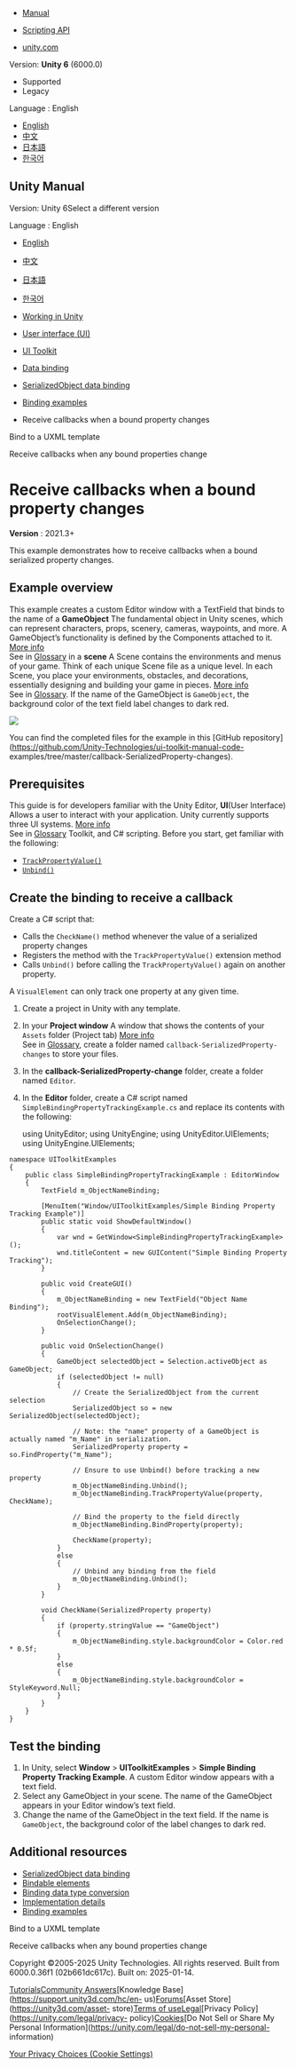 [](https://docs.unity3d.com)

  * [Manual](../Manual/index.html)
  * [Scripting API](../ScriptReference/index.html)

  * [unity.com](https://unity.com/)

Version: **Unity 6** (6000.0)

  * Supported
  * Legacy

Language : English

  * [English](/Manual/UIE-create-a-binding-callback.html)
  * [中文](/cn/current/Manual/UIE-create-a-binding-callback.html)
  * [日本語](/ja/current/Manual/UIE-create-a-binding-callback.html)
  * [한국어](/kr/current/Manual/UIE-create-a-binding-callback.html)

[](https://docs.unity3d.com)

## Unity Manual

Version: Unity 6Select a different version

Language : English

  * [English](/Manual/UIE-create-a-binding-callback.html)
  * [中文](/cn/current/Manual/UIE-create-a-binding-callback.html)
  * [日本語](/ja/current/Manual/UIE-create-a-binding-callback.html)
  * [한국어](/kr/current/Manual/UIE-create-a-binding-callback.html)

  * [Working in Unity](working-in-unity.html)
  * [User interface (UI)](UIToolkits.html)
  * [UI Toolkit](UIElements.html)
  * [Data binding](UIE-data-binding.html)
  * [SerializedObject data binding](UIE-editor-binding.html)
  * [Binding examples](UIE-binding-examples.html)
  * Receive callbacks when a bound property changes

[](UIE-bind-uxml-template.html)

Bind to a UXML template

[](UIE-create-a-binding-callback-any-properties.html)

Receive callbacks when any bound properties change

# Receive callbacks when a bound property changes

**Version** : 2021.3+

This example demonstrates how to receive callbacks when a bound serialized
property changes.

## Example overview

This example creates a custom Editor window with a TextField that binds to the
name of a **GameObject** The fundamental object in Unity scenes, which can
represent characters, props, scenery, cameras, waypoints, and more. A
GameObject’s functionality is defined by the Components attached to it. [More
info](class-GameObject.html)  
See in [Glossary](Glossary.html#GameObject) in a **scene** A Scene contains
the environments and menus of your game. Think of each unique Scene file as a
unique level. In each Scene, you place your environments, obstacles, and
decorations, essentially designing and building your game in pieces. [More
info](CreatingScenes.html)  
See in [Glossary](Glossary.html#Scene). If the name of the GameObject is
`GameObject`, the background color of the text field label changes to dark
red.

![](../uploads/Main/uie_bind_callback_a_property.png)

You can find the completed files for the example in this [GitHub
repository](https://github.com/Unity-Technologies/ui-toolkit-manual-code-
examples/tree/master/callback-SerializedProperty-changes).

## Prerequisites

This guide is for developers familiar with the Unity Editor, **UI**(User
Interface) Allows a user to interact with your application. Unity currently
supports three UI systems. [More info](UI-system-compare.html)  
See in [Glossary](Glossary.html#UI) Toolkit, and C# scripting. Before you
start, get familiar with the following:

  * [`TrackPropertyValue()`](../ScriptReference/UIElements.BindingExtensions.TrackPropertyValue.html)
  * [`Unbind()`](../ScriptReference/UIElements.BindingExtensions.Unbind.html)

## Create the binding to receive a callback

Create a C# script that:

  * Calls the `CheckName()` method whenever the value of a serialized property changes
  * Registers the method with the `TrackPropertyValue()` extension method
  * Calls `Unbind()` before calling the `TrackPropertyValue()` again on another property.

A `VisualElement` can only track one property at any given time.

  1. Create a project in Unity with any template.

  2. In your **Project window** A window that shows the contents of your `Assets` folder (Project tab) [More info](ProjectView.html)  
See in [Glossary](Glossary.html#Projectwindow), create a folder named
`callback-SerializedProperty-changes` to store your files.

  3. In the **callback-SerializedProperty-change** folder, create a folder named `Editor`.

  4. In the **Editor** folder, create a C# script named `SimpleBindingPropertyTrackingExample.cs` and replace its contents with the following:
    
        using UnityEditor;
    using UnityEngine;
    using UnityEditor.UIElements;
    using UnityEngine.UIElements;
    
    namespace UIToolkitExamples
    {
        public class SimpleBindingPropertyTrackingExample : EditorWindow
        {
            TextField m_ObjectNameBinding;
    
            [MenuItem("Window/UIToolkitExamples/Simple Binding Property Tracking Example")]
            public static void ShowDefaultWindow()
            {
                var wnd = GetWindow<SimpleBindingPropertyTrackingExample>();
                wnd.titleContent = new GUIContent("Simple Binding Property Tracking");
            }
                
            public void CreateGUI()
            {
                m_ObjectNameBinding = new TextField("Object Name Binding");
                rootVisualElement.Add(m_ObjectNameBinding);
                OnSelectionChange();
            }
    
            public void OnSelectionChange()
            {
                GameObject selectedObject = Selection.activeObject as GameObject;
                if (selectedObject != null)
                {
                    // Create the SerializedObject from the current selection
                    SerializedObject so = new SerializedObject(selectedObject);
    
                    // Note: the "name" property of a GameObject is actually named "m_Name" in serialization.
                    SerializedProperty property = so.FindProperty("m_Name");
                        
                    // Ensure to use Unbind() before tracking a new property
                    m_ObjectNameBinding.Unbind();
                    m_ObjectNameBinding.TrackPropertyValue(property, CheckName);
    
                    // Bind the property to the field directly
                    m_ObjectNameBinding.BindProperty(property);
    
                    CheckName(property);
                }
                else
                {
                    // Unbind any binding from the field
                    m_ObjectNameBinding.Unbind();
                }
            }
    
            void CheckName(SerializedProperty property)
            {
                if (property.stringValue == "GameObject")
                {
                    m_ObjectNameBinding.style.backgroundColor = Color.red * 0.5f;
                }
                else
                {
                    m_ObjectNameBinding.style.backgroundColor = StyleKeyword.Null;
                }
            }
        }
    }
    

## Test the binding

  1. In Unity, select **Window** > **UIToolkitExamples** > **Simple Binding Property Tracking Example**. A custom Editor window appears with a text field.
  2. Select any GameObject in your scene. The name of the GameObject appears in your Editor window’s text field.
  3. Change the name of the GameObject in the text field. If the name is `GameObject`, the background color of the label changes to dark red.

## Additional resources

  * [SerializedObject data binding](UIE-Binding.html)
  * [Bindable elements](UIE-bindable-elements.html)
  * [Binding data type conversion](UIE-binding-data-type-conversion.html)
  * [Implementation details](UIE-binding-implementation-details.html)
  * [Binding examples](UIE-binding-examples.html)

[](UIE-bind-uxml-template.html)

Bind to a UXML template

[](UIE-create-a-binding-callback-any-properties.html)

Receive callbacks when any bound properties change

Copyright ©2005-2025 Unity Technologies. All rights reserved. Built from
6000.0.36f1 (02b661dc617c). Built on: 2025-01-14.

[Tutorials](https://learn.unity.com/)[Community
Answers](https://answers.unity3d.com)[Knowledge
Base](https://support.unity3d.com/hc/en-
us)[Forums](https://forum.unity3d.com)[Asset Store](https://unity3d.com/asset-
store)[Terms of
use](https://docs.unity3d.com/Manual/TermsOfUse.html)[Legal](https://unity.com/legal)[Privacy
Policy](https://unity.com/legal/privacy-
policy)[Cookies](https://unity.com/legal/cookie-policy)[Do Not Sell or Share
My Personal Information](https://unity.com/legal/do-not-sell-my-personal-
information)

[Your Privacy Choices (Cookie Settings)](javascript:void\(0\);)

